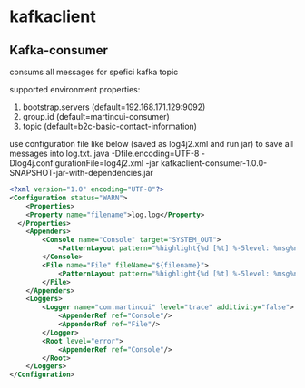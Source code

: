 # kafkaclient

## Kafka-consumer
consums all messages for spefici kafka topic

supported environment properties:
1. bootstrap.servers (default=192.168.171.129:9092)
2. group.id (default=martincui-consumer)
3. topic (default=b2c-basic-contact-information)

use configuration file like below (saved as log4j2.xml and run jar) to save all messages into log.txt.
java -Dfile.encoding=UTF-8 -Dlog4j.configurationFile=log4j2.xml -jar kafkaclient-consumer-1.0.0-SNAPSHOT-jar-with-dependencies.jar

```xml
<?xml version="1.0" encoding="UTF-8"?>
<Configuration status="WARN">
    <Properties>
    <Property name="filename">log.log</Property>
  </Properties>
    <Appenders>
        <Console name="Console" target="SYSTEM_OUT">
            <PatternLayout pattern="%highlight{%d [%t] %-5level: %msg%n%throwable}" disableAnsi="false"/>
        </Console>
        <File name="File" fileName="${filename}">
            <PatternLayout pattern="%highlight{%d [%t] %-5level: %msg%n%throwable}" disableAnsi="true"/>
        </File>
    </Appenders>
    <Loggers>
        <Logger name="com.martincui" level="trace" additivity="false">
            <AppenderRef ref="Console"/>
            <AppenderRef ref="File"/>
        </Logger>
        <Root level="error">
            <AppenderRef ref="Console"/>
        </Root>
    </Loggers>
</Configuration>
```

